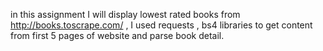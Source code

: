 in this assignment I will display lowest rated books from http://books.toscrape.com/ , I used requests , bs4 libraries to get content from first 5 pages of website and parse book detail. 
